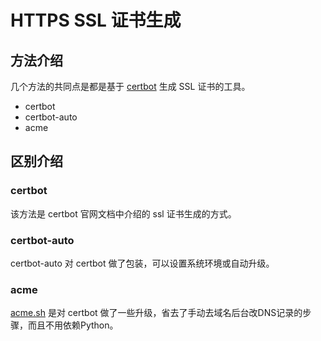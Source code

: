 # HTTPS SSL 证书生成

## 方法介绍

几个方法的共同点是都是基于 [certbot](https://certbot.eff.org/) 生成 SSL 证书的工具。

- certbot
- certbot-auto
- acme

## 区别介绍

### certbot

该方法是 certbot 官网文档中介绍的 ssl 证书生成的方式。

### certbot-auto

certbot-auto 对 certbot 做了包装，可以设置系统环境或自动升级。

### acme

[acme.sh](https://github.com/acmesh-official/acme.sh) 是对 certbot 做了一些升级，省去了手动去域名后台改DNS记录的步骤，而且不用依赖Python。